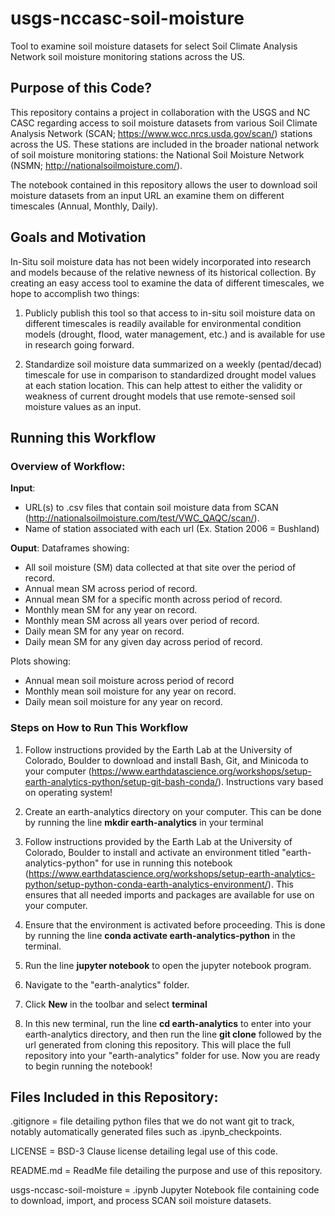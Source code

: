 # usgs-nccasc-soil-moisture
Tool to examine soil moisture datasets for select Soil Climate Analysis Network soil moisture monitoring stations across the US.

## Purpose of this Code?
This repository contains a project in collaboration with the USGS and NC CASC regarding access to soil moisture datasets from various Soil Climate Analysis Network (SCAN; https://www.wcc.nrcs.usda.gov/scan/) stations across the US.  These stations are included in the broader national network of soil moisture monitoring stations: the National Soil Moisture Network (NSMN; http://nationalsoilmoisture.com/).

The notebook contained in this repository allows the user to download soil moisture datasets from an input URL an examine them on different timescales (Annual, Monthly, Daily).

## Goals and Motivation
In-Situ soil moisture data has not been widely incorporated into research and models because of the relative newness of its historical collection.  By creating an easy access tool to examine the data of different timescales, we hope to accomplish two things:

1) Publicly publish this tool so that access to in-situ soil moisture data on different timescales is readily available for environmental condition models (drought, flood, water management, etc.) and is available for use in research going forward.

2) Standardize soil moisture data summarized on a weekly (pentad/decad) timescale for use in comparison to standardized drought model values at each station location.  This can help attest to either the validity or weakness of current drought models that use remote-sensed soil moisture values as an input.

## Running this Workflow

### Overview of Workflow:
**Input**: 
* URL(s) to .csv files that contain soil moisture data from SCAN (http://nationalsoilmoisture.com/test/VWC_QAQC/scan/).
* Name of station associated with each url (Ex. Station 2006 = Bushland)

**Ouput**: 
Dataframes showing:
* All soil moisture (SM) data collected at that site over the period of record.
* Annual mean SM across period of record.
* Annual mean SM for a specific month across period of record.
* Monthly mean SM for any year on record.
* Monthly mean SM across all years over period of record.
* Daily mean SM for any year on record.
* Daily mean SM for any given day across period of record.

Plots showing:
* Annual mean soil moisture across period of record
* Monthly mean soil moisture for any year on record.
* Daily mean soil moisture for any year on record.

### Steps on How to Run This Workflow

1. Follow instructions provided by the Earth Lab at the University of Colorado, Boulder to download and install Bash, Git, and Minicoda to your computer (https://www.earthdatascience.org/workshops/setup-earth-analytics-python/setup-git-bash-conda/).  Instructions vary based on operating system!

2. Create an earth-analytics directory on your computer.  This can be done by running the line **mkdir earth-analytics** in your terminal

2. Follow instructions provided by the Earth Lab at the University of Colorado, Boulder to install and activate an environment titled "earth-analytics-python" for use in running this notebook (https://www.earthdatascience.org/workshops/setup-earth-analytics-python/setup-python-conda-earth-analytics-environment/).  This ensures that all needed imports and packages are available for use on your computer.

3. Ensure that the environment is activated before proceeding.  This is done by running the line **conda activate earth-analytics-python** in the terminal.

4. Run the line **jupyter notebook** to open the jupyter notebook program.

5. Navigate to the "earth-analytics" folder.

6. Click **New** in the toolbar and select **terminal**

7. In this new terminal, run the line **cd earth-analytics** to enter into your earth-analytics directory, and then run the line **git clone** followed by the url generated from cloning this repository.  This will place the full repository into your "earth-analytics" folder for use.  Now you are ready to begin running the notebook!

## Files Included in this Repository:
.gitignore = file detailing python files that we do not want git to track, notably automatically generated files such as .ipynb_checkpoints.

LICENSE = BSD-3 Clause license detailing legal use of this code.

README.md = ReadMe file detailing the purpose and use of this repository.

usgs-nccasc-soil-moisture = .ipynb Jupyter Notebook file containing code to download, import, and process SCAN soil moisture datasets.
